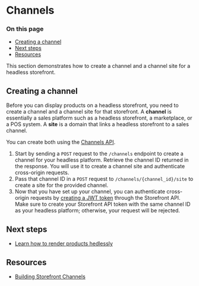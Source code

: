 # Channels

<div class="otp" id="no-index">

### On this page
- [Creating a channel](#creating-a-channel)
- [Next steps](#next-steps)
- [Resources](#resources)

</div>

This section demonstrates how to create a channel and a channel site for a headless storefront.

## Creating a channel

Before you can display products on a headless storefront, you need to create a channel and a channel site for that storefront. A **channel** is essentially a sales platform such as a headless storefront, a marketplace, or a POS system. A **site** is a domain that links a headless storefront to a sales channel.

You can create both using the [Channels API](https://developer.bigcommerce.com/api-reference/store-management/channels).

1. Start by sending a `POST` request to the `/channels` endpoint to create a channel for your headless platform. Retrieve the channel ID returned in the response. You will use it to create a channel site and authenticate cross-origin requests.
2. Pass that channel ID in a `POST` request to `/channels/{channel_id}/site` to create a site for the provided channel.
3. Now that you have set up your channel, you can authenticate cross-origin requests by [creating a JWT token](https://developer.bigcommerce.com/api-reference/storefront/graphql#tokens-via-api) through the Storefront API. Make sure to create your Storefront API token with the same channel ID as your headless platform; otherwise, your request will be rejected.

## Next steps

- [Learn how to render products hedlessly](#products)

## Resources

- [Building Storefront Channels](https://developer.bigcommerce.com/api-docs/channels/tutorials/storefront)